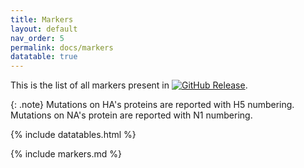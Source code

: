 ```yaml
---
title: Markers
layout: default
nav_order: 5
permalink: docs/markers
datatable: true
---
```


This is the list of all markers present in [![GitHub Release](https://img.shields.io/github/v/release/izsvenezie-virology/FluMutDB?label=FluMutDB)](https://github.com/izsvenezie-virology/FluMutDB/releases/latest/).

{: .note}
Mutations on HA's proteins are reported with H5 numbering.
Mutations on NA's protein are reported with N1 numbering.

{% include datatables.html %}

{% include markers.md %}
